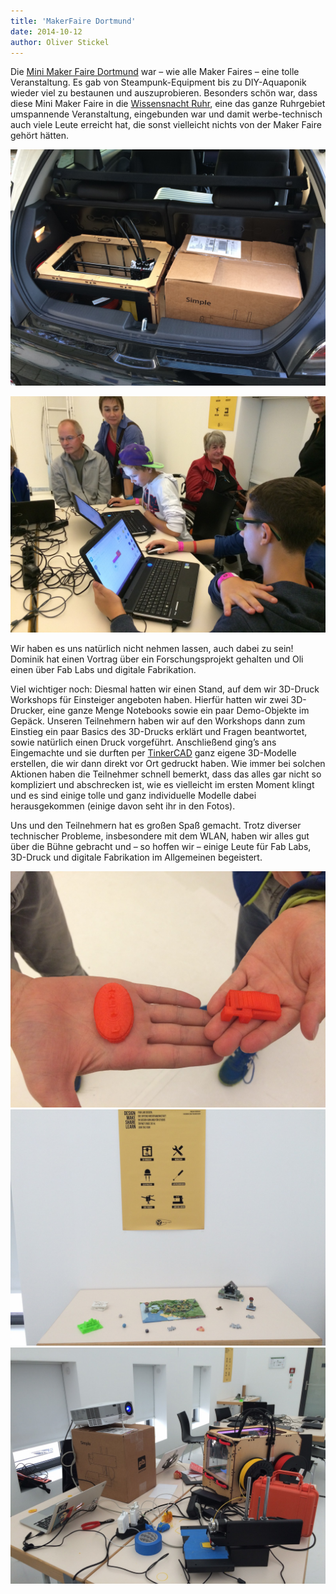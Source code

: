 ```yaml
---
title: 'MakerFaire Dortmund'
date: 2014-10-12
author: Oliver Stickel
---
```


Die [Mini Maker Faire Dortmund](http://makerfairedortmund.abcde.biz) war – wie alle Maker Faires – eine tolle Veranstaltung. Es gab von Steampunk-Equipment bis zu DIY-Aquaponik wieder viel zu bestaunen und auszuprobieren. Besonders schön war, dass diese Mini Maker Faire in die [Wissensnacht Ruhr](http://www.wissensnacht.ruhr/home/), eine das ganze Ruhrgebiet umspannende Veranstaltung, eingebunden war und damit werbe-technisch auch viele Leute erreicht hat, die sonst vielleicht nichts von der Maker Faire gehört hätten.

![3D-Drucker auf Tour](images/makerfaire-dortmund2.jpeg)

![](images/makerfaire-dortmund3.jpeg)


Wir haben es uns natürlich nicht nehmen lassen, auch dabei zu sein! Dominik hat einen Vortrag über ein Forschungsprojekt gehalten und Oli einen über Fab Labs und digitale Fabrikation. 


Viel wichtiger noch: Diesmal hatten wir einen Stand, auf dem wir 3D-Druck Workshops für Einsteiger angeboten haben. Hierfür hatten wir zwei 3D-Drucker, eine ganze Menge Notebooks sowie ein paar Demo-Objekte im Gepäck. Unseren Teilnehmern haben wir auf den Workshops dann zum Einstieg ein paar Basics des 3D-Drucks erklärt und Fragen beantwortet, sowie natürlich einen Druck vorgeführt. Anschließend ging’s ans Eingemachte und sie durften per [TinkerCAD](https://www.tinkercad.com) ganz eigene 3D-Modelle erstellen, die wir dann direkt vor Ort gedruckt haben. Wie immer bei solchen Aktionen haben die Teilnehmer schnell bemerkt, dass das alles gar nicht so kompliziert und abschrecken ist, wie es vielleicht im ersten Moment klingt und es sind einige tolle und ganz individuelle Modelle dabei herausgekommen (einige davon seht ihr in den Fotos).

Uns und den Teilnehmern hat es großen Spaß gemacht. Trotz diverser technischer Probleme, insbesondere mit dem WLAN, haben wir alles gut über die Bühne gebracht und – so hoffen wir – einige Leute für Fab Labs, 3D-Druck und digitale Fabrikation im Allgemeinen begeistert.

![](images/makerfaire-dortmund4.jpeg)
![](images/makerfaire-dortmund5.jpeg)
![](images/makerfaire-dortmund.jpeg)


